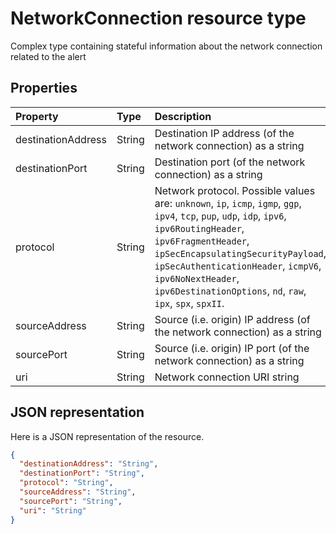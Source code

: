 # NetworkConnection resource type

Complex type containing stateful information about the network connection related to the alert

## Properties

| Property   | Type|Description|
|:---------------|:--------|:----------|
|destinationAddress|String|Destination IP address (of the network connection) as a string|
|destinationPort|String|Destination port (of the network connection) as a string|
|protocol|String|Network protocol. Possible values are: `unknown`, `ip`, `icmp`, `igmp`, `ggp`, `ipv4`, `tcp`, `pup`, `udp`, `idp`, `ipv6`, `ipv6RoutingHeader`, `ipv6FragmentHeader`, `ipSecEncapsulatingSecurityPayload`, `ipSecAuthenticationHeader`, `icmpV6`, `ipv6NoNextHeader`, `ipv6DestinationOptions`, `nd`, `raw`, `ipx`, `spx`, `spxII`.|
|sourceAddress|String|Source (i.e. origin) IP address (of the network connection) as a string|
|sourcePort|String|Source (i.e. origin) IP port (of the network connection) as a string|
|uri|String|Network connection URI string|

## JSON representation

Here is a JSON representation of the resource.

<!-- {
  "blockType": "resource",
  "optionalProperties": [

  ],
  "@odata.type": "microsoft.graph.NetworkConnection"
}-->

```json
{
  "destinationAddress": "String",
  "destinationPort": "String",
  "protocol": "String",
  "sourceAddress": "String",
  "sourcePort": "String",
  "uri": "String"
}

```

<!-- uuid: 8fcb5dbc-d5aa-4681-8e31-b001d5168d79
2015-10-25 14:57:30 UTC -->
<!-- {
  "type": "#page.annotation",
  "description": "NetworkConnection resource",
  "keywords": "",
  "section": "documentation",
  "tocPath": ""
}-->